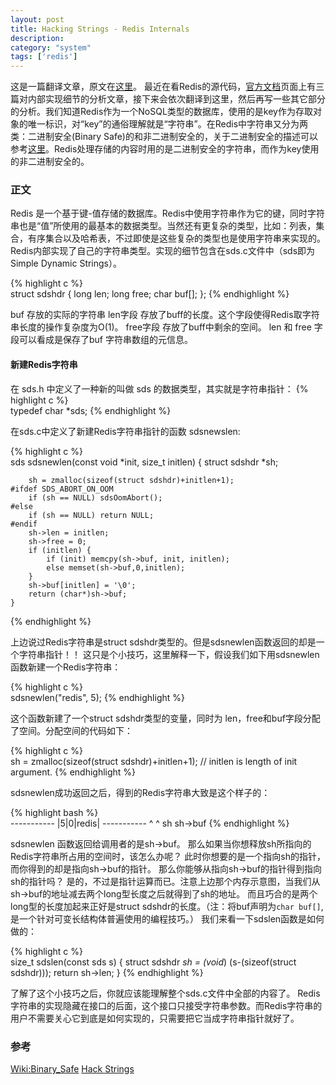 ```yaml
---
layout: post
title: Hacking Strings - Redis Internals
description: 
category: "system"
tags: ['redis']
---
```


这是一篇翻译文章，原文在[这里](http://redis.io/topics/internals-sds)。 最近在看Redis的源代码，[官方文档](http://redis.io/topics/internals)页面上有三篇对内部实现细节的分析文章，接下来会依次翻译到这里，然后再写一些其它部分的分析。我们知道Redis作为一个NoSQL类型的数据库，使用的是key作为存取对象的唯一标识，对“key”的通俗理解就是“字符串”。在Redis中字符串又分为两类：二进制安全(Binary Safe)的和非二进制安全的，关于二进制安全的描述可以参考[这里](http://en.wikipedia.org/wiki/Binary_safe)。Redis处理存储的内容时用的是二进制安全的字符串，而作为key使用的非二进制安全的。

### 正文

Redis 是一个基于键-值存储的数据库。Redis中使用字符串作为它的键，同时字符串也是“值”所使用的最基本的数据类型。当然还有更复杂的类型，比如：列表，集合，有序集合以及哈希表，不过即使是这些复杂的类型也是使用字符串来实现的。 Redis内部实现了自己的字符串类型。实现的细节包含在sds.c文件中（sds即为 Simple Dynamic Strings）。 
    
{% highlight c %}    
    struct sdshdr {
        long len;
        long free;
        char buf\[\];
    };
{% endhighlight %}

buf 存放的实际的字符串 len字段 存放了buff的长度。这个字段使得Redis取字符串长度的操作复杂度为O(1)。 free字段 存放了buff中剩余的空间。 len 和 free 字段可以看成是保存了buf 字符串数组的元信息。 

#### 新建Redis字符串

在 sds.h 中定义了一种新的叫做 sds 的数据类型，其实就是字符串指针： 
{% highlight c %}      
    typedef char *sds;
{% endhighlight %}

在sds.c中定义了新建Redis字符串指针的函数 sdsnewslen: 
    
{% highlight c %}    
    sds sdsnewlen(const void *init, size_t initlen) {
        struct sdshdr *sh;
    
        sh = zmalloc(sizeof(struct sdshdr)+initlen+1);
    #ifdef SDS_ABORT_ON_OOM
        if (sh == NULL) sdsOomAbort();
    #else
        if (sh == NULL) return NULL;
    #endif
        sh->len = initlen;
        sh->free = 0;
        if (initlen) {
            if (init) memcpy(sh->buf, init, initlen);
            else memset(sh->buf,0,initlen);
        }
        sh->buf[initlen] = '\0';
        return (char*)sh->buf;
    }
{% endhighlight %}

上边说过Redis字符串是struct sdshdr类型的。但是sdsnewlen函数返回的却是一个字符串指针！！ 这只是个小技巧，这里解释一下，假设我们如下用sdsnewlen函数新建一个Redis字符串： 
    
{% highlight c %}   
    sdsnewlen("redis", 5);
{% endhighlight %}

这个函数新建了一个struct sdshdr类型的变量，同时为 len，free和buf字段分配了空间。分配空间的代码如下： 
    
{% highlight c %}      
    sh = zmalloc(sizeof(struct sdshdr)+initlen+1); // initlen is length of init argument.
{% endhighlight %}

sdsnewlen成功返回之后，得到的Redis字符串大致是这个样子的： 
    
{% highlight bash %}   
    -----------
    |5|0|redis|
    -----------
    ^   ^
    sh  sh->buf 
{% endhighlight %}

sdsnewlen 函数返回给调用者的是sh->buf。 那么如果当你想释放sh所指向的Redis字符串所占用的空间时，该怎么办呢？ 此时你想要的是一个指向sh的指针，而你得到的却是指向sh->buf的指针。 那么你能够从指向sh->buf的指针得到指向sh的指针吗？ 是的，不过是指针运算而已。注意上边那个内存示意图，当我们从sh->buf的地址减去两个long型长度之后就得到了sh的地址。 而且巧合的是两个long型的长度加起来正好是struct sdshdr的长度。（注：将buf声明为`char buf[]`, 是一个针对可变长结构体普遍使用的编程技巧。） 我们来看一下sdslen函数是如何做的： 
    
{% highlight c %}      
    size_t sdslen(const sds s) {
        struct sdshdr *sh = (void*) (s-(sizeof(struct sdshdr)));
        return sh->len;
    }
{% endhighlight %}

了解了这个小技巧之后，你就应该能理解整个sds.c文件中全部的内容了。 Redis字符串的实现隐藏在接口的后面，这个接口只接受字符串参数。而Redis字符串的用户不需要关心它到底是如何实现的，只需要把它当成字符串指针就好了。 

### 参考

[Wiki:Binary_Safe](http://en.wikipedia.org/wiki/Binary_safe)
[Hack Strings](http://redis.io/topics/internals-sds)
